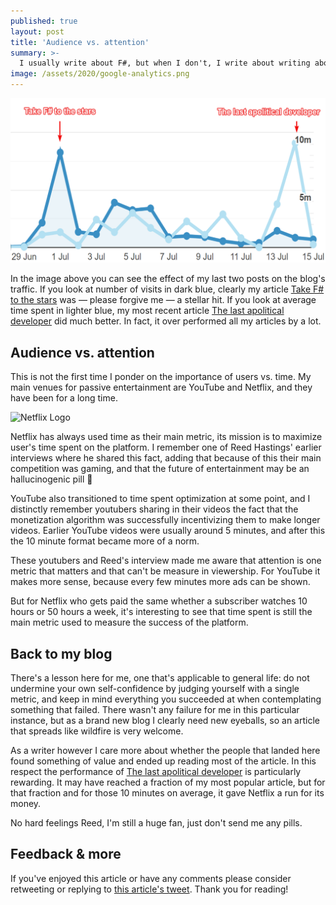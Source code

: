 ```yaml
---
published: true
layout: post
title: 'Audience vs. attention'
summary: >-
  I usually write about F#, but when I don't, I write about writing about F#
image: /assets/2020/google-analytics.png
---
```


![splash](/assets/2020/google-analytics.png)

In the image above you can see the effect of my last two posts on the blog's traffic. If you look at number of visits in dark blue, clearly my article [Take F# to the stars](https://functionalfunsies.com/fun/2020/06/30/take-it-to-the-stars/) was — please forgive me — a stellar hit. If you look at average time spent in lighter blue, my most recent article [The last apolitical developer](https://functionalfunsies.com/special/2020/07/13/the-end-of-the-apolitical-dev/) did much better. In fact, it over performed all my articles by a lot.

## Audience vs. attention

This is not the first time I ponder on the importance of users vs. time. My main venues for passive entertainment are YouTube and Netflix, and they have been for a long time.

![Netflix Logo](https://upload.wikimedia.org/wikipedia/commons/thumb/0/08/Netflix_2015_logo.svg/1024px-Netflix_2015_logo.svg.png)

Netflix has always used time as their main metric, its mission is to maximize user's time spent on the platform. I remember one of Reed Hastings' earlier interviews where he shared this fact, adding that because of this their main competition was gaming, and that the future of entertainment may be an hallucinogenic pill 🤯

YouTube also transitioned to time spent optimization at some point, and I distinctly remember youtubers sharing in their videos the fact that the monetization algorithm was successfully incentivizing them to make longer videos. Earlier YouTube videos were usually around 5 minutes, and after this the 10 minute format became more of a norm.

These youtubers and Reed's interview made me aware that attention is one metric that matters and that can't be measure in viewership. For YouTube it makes more sense, because every few minutes more ads can be shown.

But for Netflix who gets paid the same whether a subscriber watches 10 hours or 50 hours a week, it's interesting to see that time spent is still the main metric used to measure the success of the platform.

## Back to my blog

There's a lesson here for me, one that's applicable to general life: do not undermine your own self-confidence by judging yourself with a single metric, and keep in mind everything you succeeded at when contemplating something that failed. There wasn't any failure for me in this particular instance, but as a brand new blog I clearly need new eyeballs, so an article that spreads like wildfire is very welcome.

As a writer however I care more about whether the people that landed here found something of value and ended up reading most of the article. In this respect the performance of [The last apolitical developer](https://functionalfunsies.com/special/2020/07/13/the-end-of-the-apolitical-dev/) is particularly rewarding. It may have reached a fraction of my most popular article, but for that fraction and for those 10 minutes on average, it gave Netflix a run for its money.

No hard feelings Reed, I'm still a huge fan, just don't send me any pills.


## Feedback & more

If you've enjoyed this article or have any comments please consider retweeting or replying to [this article's tweet](https://twitter.com/luislikeIewis/status/1283506948047089665). Thank you for reading!

